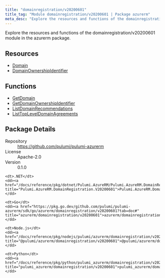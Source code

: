 ```yaml
---
title: "domainregistration/v20200601"
title_tag: "Module domainregistration/v20200601 | Package azurerm"
meta_desc: "Explore the resources and functions of the domainregistration/v20200601 module in the azurerm package."
---
```


<!-- WARNING: this file was generated by Pulumi Docs Generator. -->
<!-- Do not edit by hand unless you're certain you know what you are doing! -->

Explore the resources and functions of the domainregistration/v20200601 module in the azurerm package.

<h2 id="resources">Resources</h2>
<ul class="api">
    <li><a href="domain" title="Domain"><span class="symbol resource"></span>Domain</a></li>
    <li><a href="domainownershipidentifier" title="DomainOwnershipIdentifier"><span class="symbol resource"></span>DomainOwnershipIdentifier</a></li>
</ul>

<h2 id="functions">Functions</h2>
<ul class="api">
    <li><a href="getdomain" title="GetDomain"><span class="symbol function"></span>GetDomain</a></li>
    <li><a href="getdomainownershipidentifier" title="GetDomainOwnershipIdentifier"><span class="symbol function"></span>GetDomainOwnershipIdentifier</a></li>
    <li><a href="listdomainrecommendations" title="ListDomainRecommendations"><span class="symbol function"></span>ListDomainRecommendations</a></li>
    <li><a href="listtopleveldomainagreements" title="ListTopLevelDomainAgreements"><span class="symbol function"></span>ListTopLevelDomainAgreements</a></li>
</ul>

<h2 id="package-details">Package Details</h2>
<dl class="package-details">
	<dt>Repository</dt>
	<dd><a href="https://github.com/pulumi/pulumi-azurerm">https://github.com/pulumi/pulumi-azurerm</a></dd>
	<dt>License</dt>
	<dd>Apache-2.0</dd>
	<dt>Version</dt>
	<dd>0.1.0</dd>
</dl>



<dl class="tabular">

    <dt>.NET</dt>
    <dd><a href="/docs/reference/pkg/dotnet/Pulumi.AzureRM/Pulumi.AzureRM.DomainRegistration.V20200601.html" title="Pulumi.AzureRM.DomainRegistration.V20200601">Pulumi.AzureRM.DomainRegistration.V20200601</a></dd>

    <dt>Go</dt>
    <dd><a href="https://pkg.go.dev/github.com/pulumi/pulumi-azurerm/sdk/go/azurerm/domainregistration/v20200601?tab=doc#" title="azurerm/domainregistration/v20200601">azurerm/domainregistration/v20200601</a></dd>

    <dt>Node.js</dt>
    <dd><a href="/docs/reference/pkg/nodejs/pulumi/azurerm/domainregistration/v20200601/#" title="@pulumi/azurerm/domainregistration/v20200601">@pulumi/azurerm/domainregistration/v20200601</a></dd>

    <dt>Python</dt>
    <dd><a href="/docs/reference/pkg/python/pulumi_azurerm/domainregistration/v20200601" title="pulumi_azurerm/domainregistration/v20200601">pulumi_azurerm/domainregistration/v20200601</a></dd>

</dl>

